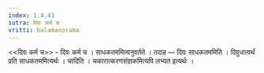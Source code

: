 ```yaml
---
index: 1.4.43
sutra: दिवः कर्म च
vritti: balamanorama
---
```


<<दिवः कर्म च>> - दिवः कर्म च । साधकतममित्यनुवर्तते । तदाह — दिवः साधकतममिति । दिवुधात्वर्थं प्रति साधकतममित्यर्थः । चादिति । चकारात्करणसंज्ञकमित्यपि लभ्यत इत्यर्थः ।